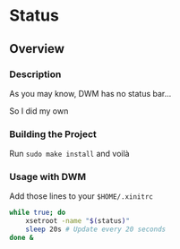 # Status
## Overview
### Description
As you may know, DWM has no status bar...

So I did my own

### Building the Project
Run `sudo make install` and voilà 

### Usage with DWM
Add those lines to your `$HOME/.xinitrc`

```bash
while true; do
    xsetroot -name "$(status)"
    sleep 20s # Update every 20 seconds
done &
```

